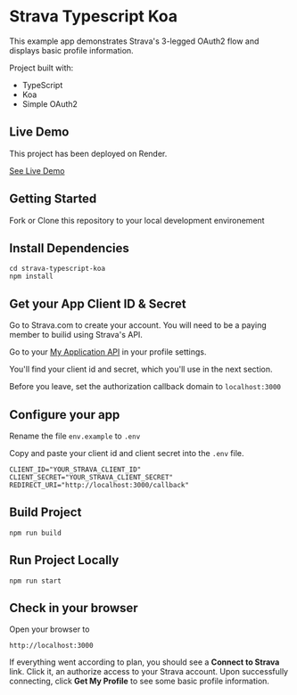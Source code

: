 # Strava Typescript Koa

This example app demonstrates Strava's 3-legged OAuth2 flow and displays basic profile information.

Project built with: 

* TypeScript
* Koa
* Simple OAuth2

## Live Demo

This project has been deployed on Render.

[See Live Demo](https://strava-typescript-koa.onrender.com/)

## Getting Started

Fork or Clone this repository to your local development environement

## Install Dependencies

```console
cd strava-typescript-koa
npm install
```

## Get your App Client ID & Secret

Go to Strava.com to create your account. You will need to be a paying member to builid using Strava's API.

Go to your [My Application API](https://www.strava.com/settings/api) in your profile settings.

You'll find your client id and secret, which you'll use in the next section.

Before you leave, set the authorization callback domain to `localhost:3000`

## Configure your app

Rename the file `env.example` to `.env`

Copy and paste your client id and client secret into the `.env` file.

```console
CLIENT_ID="YOUR_STRAVA_CLIENT_ID"
CLIENT_SECRET="YOUR_STRAVA_CLIENT_SECRET"
REDIRECT_URI="http://localhost:3000/callback"
```

## Build Project

```console
npm run build
```

## Run Project Locally

```console
npm run start
```

## Check in your browser

Open your browser to 

```console
http://localhost:3000
```

If everything went according to plan, you should see a **Connect to Strava** link. Click it, an authorize access to your Strava account. Upon successfully connecting, click **Get My Profile** to see some basic profile information.
